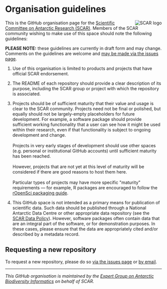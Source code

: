 # Organisation guidelines

<img align="right" style="max-width: 20%;" src="https://avatars1.githubusercontent.com/u/22830629?s=200&v=4" alt="SCAR logo" />

This is the GitHub organisation page for the [Scientific Committee on Antarctic Research (SCAR)](https://www.scar.org/). Members of the SCAR community wishing to make use of this space should note the following guidelines:

**PLEASE NOTE:** these guidelines are currently in draft form and may change. Comments on the guidelines are welcome and [may be made via the issues page](https://github.com/SCAR/Organisation-Guidelines/issues).

1. Use of this organisation is limited to products and projects that have official SCAR endorsement.

1. The README of each repository should provide a clear description of its purpose, including the SCAR group or project with which the repository is associated.

1. Projects should be of sufficient maturity that their value and usage is clear to the SCAR community. Projects need not be final or polished, but equally should not be largely-empty placeholders for future development. For example, a software package should provide sufficient working functionality that a user can see how it might be used within their research, even if that functionality is subject to ongoing development and change.<br /><br />Projects in very early stages of development should use other spaces (e.g. personal or institutional GitHub accounts) until sufficient maturity has been reached.<br /><br />However, projects that are not yet at this level of maturity will be considered if there are good reasons to host them here.<br /><br />Particular types of projects may have more specific "maturity" requirements &mdash; for example, R packages are encouraged to follow the [rOpenSci packaging guide](https://github.com/ropensci/onboarding/blob/master/packaging_guide.md).

1. This GitHub space is not intended as a primary means for publication of scientific data. Such data should be published through a National Antarctic Data Centre or other appropriate data repository (see the [SCAR Data Policy](https://www.scar.org/scar_media/documents/scadm/SCAR_39_DataPolicy.pdf)). However, software packages often contain data that are an integral part of the software, or for demonstration purposes. In these cases, please ensure that the data are appropriately cited and/or described by a metadata record.

## Requesting a new repository

To request a new repository, please do so [via the issues page](https://github.com/SCAR/Organisation-Guidelines/issues/new?template=new-repository-request.md) or <a href="mailto:bdanis@ulb.ac.be?subject=SCAR GitHub repo request">by email</a>.

---

*This GitHub organisation is maintained by the [Expert Group on Antarctic Biodiversity Informatics](https://www.scar.org/science/egabi/abi/) on behalf of SCAR.*
